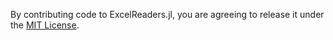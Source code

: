 By contributing code to ExcelReaders.jl, you are agreeing to release it under the [MIT License](https://github.com/davidanthoff/NodeJS.jl/blob/master/LICENSE.md).
